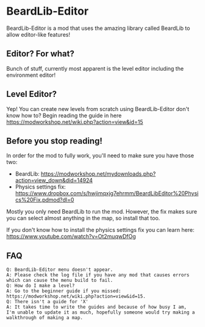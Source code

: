 # BeardLib-Editor

BeardLib-Editor is a mod that uses the amazing library called BeardLib to allow editor-like features!

## Editor? For what?
Bunch of stuff, currently most apparent is the level editor including the environment editor!

## Level Editor?
Yep! You can create new levels from scratch using BeardLib-Editor
don't know how to? Begin reading the guide in here https://modworkshop.net/wiki.php?action=view&id=15

## Before you stop reading!
In order for the mod to fully work, you'll need to make sure you have those two:

* BeardLib: https://modworkshop.net/mydownloads.php?action=view_down&did=14924
* Physics settings fix: https://www.dropbox.com/s/hwjimqxjg7ehrmm/BeardLibEditor%20Physics%20Fix.pdmod?dl=0 

Mostly you only need BeardLib to run the mod. However, the fix makes sure you can select almost anything in the map, so install that too.

If you don't know how to install the physics settings fix you can learn here:
https://www.youtube.com/watch?v=Ot2muqwDfOg

## FAQ

    Q: BeardLib-Editor menu doesn't appear.
    A: Please check the log file if you have any mod that causes errors which can cause the menu build to fail.
    Q: How do I make a level?
    A: Go to the beginner guide if you missed: https://modworkshop.net/wiki.php?action=view&id=15.
    Q: There isn't a guide for 'X'
    A: It takes time to write the guides and because of how busy I am,
    I'm unable to update it as much, hopefully someone would try making a walkthrough of making a map.
